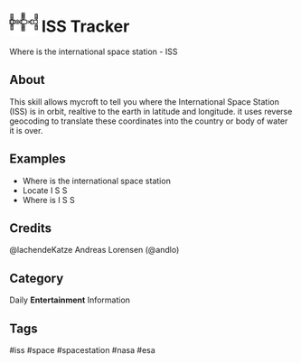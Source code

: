 # <img src='iss.png' width='50' height='50' style='vertical-align:bottom'/> ISS Tracker
Where is the international space station - ISS

## About
This skill allows mycroft to tell you where the International Space Station (ISS) is in orbit, realtive
to the earth in latitude and longitude. it uses reverse geocoding to translate these coordinates
into the country or body of water it is over.


## Examples
 * Where is the international space station
 * Locate I S S
 * Where is I S S

## Credits
@lachendeKatze
Andreas Lorensen (@andlo)


## Category
Daily
**Entertainment**
Information

## Tags
#iss
#space
#spacestation
#nasa
#esa
